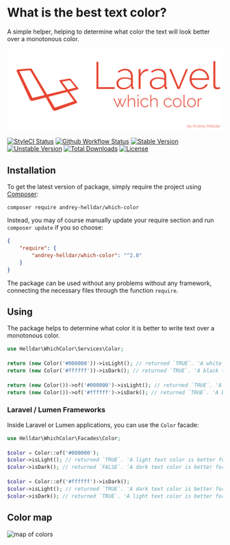 # What is the best text color?


A simple helper, helping to determine what color the text will look better over a monotonous color.

<p align="center">
    <img src="/.github/home-page-images/screenshot.png?raw=true" alt="What is the best text color"/>
</p>


[![StyleCI Status][badge_styleci]][link_styleci]
[![Github Workflow Status][badge_build]][link_build]
[![Stable Version][badge_stable]][link_packagist]
[![Unstable Version][badge_unstable]][link_packagist]
[![Total Downloads][badge_downloads]][link_packagist]
[![License][badge_license]][link_license]


## Installation


To get the latest version of package, simply require the project using [Composer](https://getcomposer.org):

```
composer require andrey-helldar/which-color
```

Instead, you may of course manually update your require section and run `composer update` if you so choose:

```json
{
    "require": {
        "andrey-helldar/which-color": "^2.0"
    }
}
```

The package can be used without any problems without any framework, connecting the necessary files through the function `require`.


## Using


The package helps to determine what color it is better to write text over a monotonous color.

```php
use Helldar\WhichColor\Services\Color;

return (new Color('#000000'))->isLight(); // returned `TRUE`. 'A white text color is better for black background'
return (new Color('#ffffff'))->isDark(); // returned `TRUE`. 'A black text color is better for white background'

return (new Color())->of('#000000')->isLight(); // returned `TRUE`. 'A white text color is better for black background'
return (new Color())->of('#ffffff')->isDark(); // returned `TRUE`. 'A black text color is better for white background'
```

### Laravel / Lumen Frameworks

Inside Laravel or Lumen applications, you can use the `Color` facade:

```php
use Helldar\WhichColor\Facades\Color;

$color = Color::of('#000000');
$color->isLight(); // returned `TRUE`. 'A light text color is better for dark background'
$color->isDark(); // returned `FALSE`. 'A dark text color is better for light background'

$color = Color::of('#ffffff')->isDark();
$color->isLight(); // returned `TRUE`. 'A dark text color is better for light background'
$color->isDark(); // returned `TRUE`. 'A light text color is better for dark background'
```

## Color map

![map of colors](https://user-images.githubusercontent.com/10347617/43231090-85dfba92-9073-11e8-9dbc-d2968b5ef1a2.png)


[badge_build]:          https://img.shields.io/github/workflow/status/andrey-helldar/which-color/phpunit?style=flat-square

[badge_downloads]:      https://img.shields.io/packagist/dt/andrey-helldar/which-color.svg?style=flat-square

[badge_license]:        https://img.shields.io/packagist/l/andrey-helldar/which-color.svg?style=flat-square

[badge_stable]:         https://img.shields.io/github/v/release/andrey-helldar/which-color?label=stable&style=flat-square

[badge_styleci]:        https://styleci.io/repos/142359733/shield

[badge_unstable]:       https://img.shields.io/badge/unstable-dev--main-orange?style=flat-square

[link_build]:           https://github.com/andrey-helldar/which-color/actions

[link_license]:         LICENSE

[link_packagist]:       https://packagist.org/packages/andrey-helldar/which-color

[link_styleci]:         https://github.styleci.io/repos/142359733
